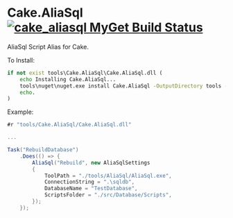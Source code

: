 Cake.AliaSql [![cake_aliasql MyGet Build Status](https://www.myget.org/BuildSource/Badge/cake_aliasql?identifier=ea3bdebc-3992-40c0-99c0-dc48f0af2641)](https://www.myget.org/feed/cake_aliasql/package/Cake.AliaSql)
============

AliaSql Script Alias for Cake.



To Install:
```cmd
if not exist tools\Cake.AliaSql\Cake.AliaSql.dll ( 
	echo Installing Cake.AliaSql...
	tools\nuget\nuget.exe install Cake.AliaSql -OutputDirectory tools -ExcludeVersion -NonInteractive -NoCache
	echo.
)
```

Example:
```C#
#r "tools/Cake.AliaSql/Cake.AliaSql.dll"

...

Task("RebuildDatabase")
	.Does(() => {
		AliaSql("Rebuild", new AliaSqlSettings
		{
			ToolPath = "./tools/AliaSql/AliaSql.exe",
			ConnectionString = ".\sqldb",
			DatabaseName = "TestDatabase",
			ScriptsFolder = "./src/Database/Scripts",
		});
	});
```
